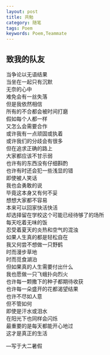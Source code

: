 ```yaml
---
layout: post
title: 共勉
category: 随笔
tags: Poem
keywords: Poem,Teammate
---
```

## 致我的队友
当争论以无语结果  
当坐在一起只有沉默  
无奈的心中  
难免会有一丝失落  
但是我依然相信  
所有的不合都会被时间打磨  
假如每个人都一样  
又怎么会需要合作  
或许我有一点顽固或执着  
或许我们的分歧会有很多  
但在追求正确的路上  
大家都应该不甘示弱  
也许有的东西没有仔细斟酌  
也许有时还会犯一些浅显的错  
即使被人笑话  
我也会勇敢的说  
毕竟这本身又有何不妥  
想想大家都不容易  
本来可以回家快活快活  
却选择留在学校这个可能已经待够了的场所  
每天吃着无味的饭  
忍受着夏天的炎热和空气的混浊    
如果人生真的都是轻松自在  
我又何尝不想做一只野鹤  
时而漫步草地  
时而觅食湖泊  
但如果真的人生需要付出什么  
我也愿做一只飞蛾扑向烈火  
也许每一颗撒下的种子都期待收获  
也许每一朵盛开的花都渴望结果  
也许不尽如人意  
但不管如何  
即使是汗水或泪水  
在阳光下也同样会闪烁  
最重要的是每天都能开心地过  
这才是真正的生活  
  
—写于大二暑假
